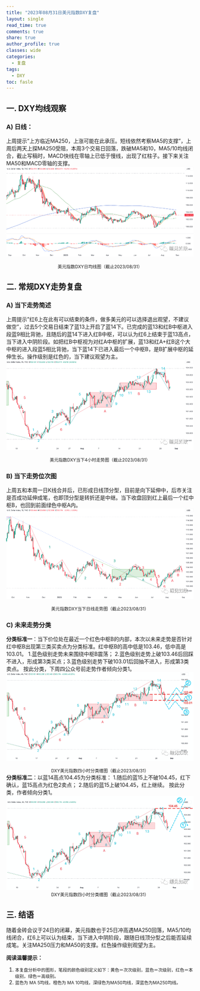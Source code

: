```yaml
---
title: "2023年08月31日美元指数DXY复盘"
layout: single
read_time: true
comments: true
share: true
author_profile: true
classes: wide
categories:
  - 复盘
tags:
  - DXY
toc: fasle
---
```

## 一. DXY均线观察
### A) 日线：
上周提示”上方临近MA250，上涨可能在此承压。短线依然考察MA5的支撑”，上周后两天上探MA250受阻，本周3个交易日回落，跌破MA5和10，MA5/10均线闭合，截止写稿时，MACD快线在零轴上已低于慢线，出现了红柱子。接下来关注MA50和MACD零轴的支撑。
 ![道指DJI](/assets/images/2023-08-31-DXY-day.png)
<small><center>美元指数DXY日均线图（截止2023/08/31）</center></small>
## 二. 常规DXY走势复盘
### A) 当下走势简述
上周提示”红6上在此有可以结束的条件，做多美元的可以选择退出观望，不建议做空”，过去5个交易日结束了蓝13上开启了蓝14下。已完成的蓝13和红B中枢进入段蓝9相比背驰，且随后的蓝14下进入红B中枢，可以认为红6上结束于蓝13高点，当下进入中阴阶段。如把红B中枢视为对红A中枢的扩展，蓝13和红A+红B这个大中枢的进入段蓝5相比背驰，当下蓝14下已进入最后一个中枢B，是B扩展中枢的延伸生长。操作级别是红色的，当下建议观望为主。
 ![道指DJI](/assets/images/2023-08-31-DXY-hour.png)
<small><center>美元指数DXY当下4小时走势图（截止2023/08/31）</center></small>
### B) 当下走势位次图
上周五和本周一日K线合并后，已形成日线顶分型，目前是向下延伸中，后市关注是否成功延伸成笔，也即顶分型是转折还是中继。当下收盘回到红上最后一个红中枢B，也回到前面绿色中枢A内。
 ![道指DJI](/assets/images/2023-08-31-DXY-day-1.png)
<small><center>美元指数DXY当下日线走势图（截止2023/08/31）</center></small>
### C) 未来走势分类
**分类标准一**：当下价位处在最近一个红色中枢B的内部，本次以未来走势是否针对红中枢B出现第三类买卖点为分类标准。红中枢B的高中低是103.46，低中高是103.01。
1.蓝色级别走势未来围绕中枢B震荡；
2.蓝色级别走势上破103.46后回踩不进入，形成第3类买点；3.蓝色级别走势下破103.01后回抽不进入，形成第3类卖点。
按此分类，下周四公众号前走势作者倾向分类1。
 ![道指DJI](/assets/images/2023-08-31-DXY-hour-fl.png)
<small><center>DXY美元指数四小时分类缠图（截止2023/08/31）</center></small>
**分类标准二**：以蓝14高点104.45为分类标准：
1.随后的蓝15上不破104.45，红下确认，蓝15高点为红色2卖点；
2.随后的蓝15上破104.45，红上继续。
按此分类，作者倾向分类1。
 ![道指DJI](/assets/images/2023-08-31-DXY-hour-fl-1.png)
<small><center>DXY美元指数四小时分类缠图（截止2023/08/31）</center></small>
## 三. 结语
随着金砖会议于24日的闭幕，美元指数也于25日冲高遇MA250回落，MA5/10均线闭合，红6上可以认为结束，当下进入中阴阶段，跟随日线顶分型之后能否延续成笔。关注MA250压力和MA50的支撑。红色操作级别观望为主。


**阅读温馨提示：** 
1. <small>本复盘分析中的图形，笔段的颜色级别定义如下：黄色＝次次级别，蓝色＝次级别，红色＝本级别，绿色＝高级别。</small> 
2. <small>蓝色为 MA 5均线，橙色为 MA 10均线，深绿色为MA50均线，深蓝色为MA250均线。</small> 

